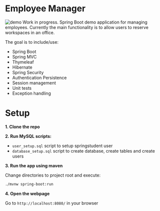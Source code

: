 # Employee Manager
![demo](https://github.com/BartoszThielmann/EmployeeManager/assets/111487260/cdc3a0df-c007-47ba-b323-05dd1aed1b6d)
Work in progress. Spring Boot demo application for managing employees. Currently the main functionality is to allow
users to reserve workspaces in an office.


The goal is to include/use:
- Spring Boot
- Spring MVC
- Thymeleaf
- Hibernate
- Spring Security
- Authentication Persistence
- Session management
- Unit tests
- Exception handling

# Setup
**1. Clone the repo**

**2. Run MySQL scripts:**
   - `user_setup.sql` script to setup springstudent user
   - `database_setup.sql` script to create database, create tables and create users

**3. Run the app using maven**

Change directories to project root and execute:
```bash
./mvnw spring-boot:run
```

**4. Open the webpage**

Go to `http://localhost:8080/` in your browser